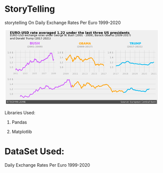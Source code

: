 # StoryTelling  
  

storytelling On Daily Exchange Rates Per Euro 1999-2020  

  ![](https://github.com/SheikhEbadaBinAshraf/StoryTelling-On-EURO/blob/main/Euro-USD%20rate%20change.png?raw=true) 

Libraries Used:  
  

1. Pandas  
  

2. Matplotlib  
   

# DataSet Used:  
  

Daily Exchange Rates Per Euro 1999-2020  

